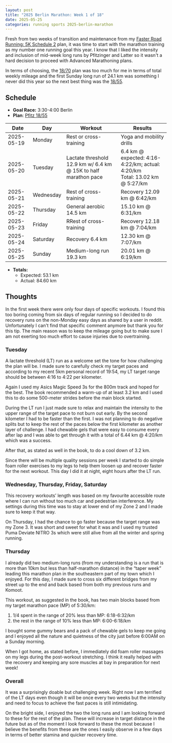 ```yaml
---
layout: post
title: "2025 Berlin Marathon: Week 1 of 18"
date: 2025-05-25
categories: running sports 2025-berlin-marathon
---
```


Fresh from two weeks of transition and maintenance from my [Faster Road Running: 5K Schedule 2](https://www.defy.org/hacks/calendarhack/?d=2025-05-11&p=frr_5k_02&u=km&s=1) plan, it was time to start with the marathon training as my number one running goal this year. I know that I liked the intensity and inclusion of mid-week long runs by Pfitzinger and Latter so it wasn't a hard decision to proceed with Advanced Marathoning plans.

In terms of choosing, the [18/70](https://www.defy.org/hacks/calendarhack/?d=2025-09-21&p=pfitz_18_70&u=km&s=1) plan was too much for me in terms of total weekly mileage and the first Sunday long run of 24.1 km was something I never did this year so the next best thing was the [18/55](https://www.defy.org/hacks/calendarhack/?d=2025-09-21&p=pfitz_18_55&u=km&s=1).

## Schedule

- **Goal Race:** 3:30-4:00 Berlin
- **Plan**: [Pfitz 18/55](https://www.defy.org/hacks/calendarhack/?d=2025-09-21&p=pfitz_18_55&u=km&s=1)

| Date       | Day       | Workout | Results |
|------------|-----------|---------|---------|
| 2025-05-19 | Monday    | Rest or cross-training | Yoga and mobility drills |
| 2025-05-20 | Tuesday   | Lactate threshold 12.9 km w/ 6.4 km @ 15K to half marathon pace | 6.4 km @ expected: 4:16-4:22/km; actual: 4:20/km<br>Total: 13.02 km @ 5:27/km |
| 2025-05-21 | Wednesday | Rest of cross-training | Recovery 12.09 km @ 6:42/km |
| 2025-05-22 | Thursday  | General aerobic 14.5 km | 15.10 km @ 6:31/km |
| 2025-05-23 | Friday    | RRest of cross-training | Recovery 12.18 km @ 7:04/km |
| 2025-05-24 | Saturday  | Recovery 6.4 km | 12.30 km @ 7:07/km |
| 2025-05-25 | Sunday    | Medium-long run 19.3 km | 20.01 km @ 6:19/km |

- **Totals:**
  - Expected: 53.1 km
  - Actual: 84.60 km

## Thoughts

In the first week there were only four days of specific workouts. I found this too boring coming from six days of regular running so I decided to do recovery runs on the non-Monday easy days as shared by a user in reddit. Unfortunately I can't find that specific comment anymore but thank you for this tip. The main reason was to keep the mileage going but to make sure I am not exerting too much effort to cause injuries due to overtraining.

### Tuesday

A lactate threshold (LT) run as a welcome set the tone for how challenging the plan will be. I made sure to carefully check my target paces and according to my recent 5km personal record of 19:54, my LT target range should be between 4:16 to 4:22 per kilometer.

Again I used my Asics Magic Speed 3s for the 800m track and hoped for the best. The book recommended a warm-up of at least 3.2 km and I used this to do some 500-meter strides before the main block started.

During the LT run I just made sure to relax and maintain the intensity to the upper range of the target pace to not burn out early. By the second kilometer I had to be faster than the first. I was not planning to do negative splits but to keep the rest of the paces below the first kilometer as another layer of challenge. I had chewable gels that were easy to consume every after lap and I was able to get through it with a total of 6.44 km @ 4:20/km which was a success.

After that, as stated as well in the book, to do a cool down of 3.2 km.

Since there will be multiple quality sessions per week I started to do simple foam roller exercises to my legs to help them loosen up and recover faster for the next workout. This day I did it at night, eight hours after the LT run.

### Wednesday, Thursday, Friday, Saturday

This recovery workouts’ length was based on my favourite accessible route where I can run without too much car and pedestrian interference. My settings during this time was to stay at lower end of my Zone 2 and I made sure to keep it that way.

On Thursday, I had the chance to go faster because the target range was my Zone 3. It was short and sweet for what it was and I used my trusted Puma Deviate NITRO 3s which were still alive from all the winter and spring running.

### Thursday

I already did two medium-long runs (from my understanding is a run that is more than 10km but less than half-marathon distance) in the “taper week” leading this marathon plan in the southeastern part of my town which I enjoyed. For this day, I made sure to cross six different bridges from my street up to the end and back based from both my previous runs and Komoot.

This workout, as suggested in the book, has two main blocks based from my target marathon pace (MP) of 5:30/km: 

1. 1/4 spent in the range of 20% less than MP: 6:18-6:32/km
2. the rest in the range of 10% less than MP: 6:00-6:18/km 

I bought some gummy bears and a pack of chewable gels to keep me going and I enjoyed all the nature and quietness of the city just before 6:00AM on a Sunday morning.

When I got home, as stated before, I immediately did foam roller massages on my legs during the post-workout stretching. I think it really helped with the recovery and keeping any sore muscles at bay in preparation for next week!

### Overall

It was a surprisingly doable but challenging week. Right now I am terrified of the LT days even though it will be once every two weeks but the intensity and need to focus to achieve the fast paces is still intimidating.

On the bright side, I enjoyed the two the long runs and I am looking forward to these for the rest of the plan. These will increase in target distance in the future but as of the moment I look forward to these the most because I believe the benefits from these are the ones I easily observe in a few days in terms of better stamina and quicker recovery time.
